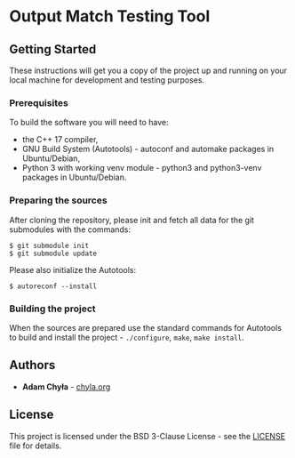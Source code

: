 # Output Match Testing Tool

## Getting Started

These instructions will get you a copy of the project up and running on your local machine for development and testing purposes.


### Prerequisites

To build the software you will need to have:

* the C++ 17 compiler,
* GNU Build System (Autotools) - autoconf and automake packages in Ubuntu/Debian,
* Python 3 with working venv module - python3 and python3-venv packages in Ubuntu/Debian.


### Preparing the sources

After cloning the repository, please init and fetch all data for the git submodules with the commands:

```
$ git submodule init
$ git submodule update
```

Please also initialize the Autotools:

```
$ autoreconf --install
```

### Building the project

When the sources are prepared use the standard commands for Autotools to build and install the project - `./configure`, `make`, `make install`.


## Authors

* **Adam Chyła** - [chyla.org](https://chyla.org/)


## License

This project is licensed under the BSD 3-Clause License - see the [LICENSE](LICENSE) file for details.
